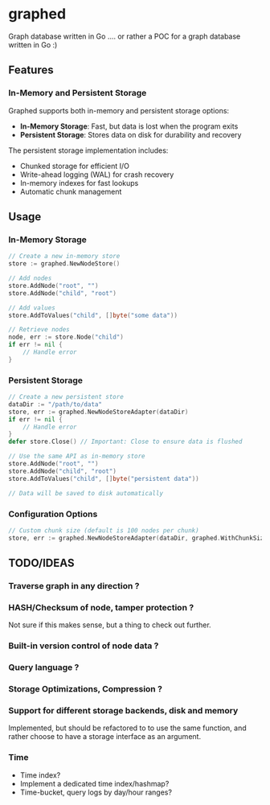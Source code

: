 # graphed

Graph database written in Go .... or rather a POC for a graph database written in Go :)

## Features

### In-Memory and Persistent Storage

Graphed supports both in-memory and persistent storage options:

- **In-Memory Storage**: Fast, but data is lost when the program exits
- **Persistent Storage**: Stores data on disk for durability and recovery

The persistent storage implementation includes:

- Chunked storage for efficient I/O
- Write-ahead logging (WAL) for crash recovery
- In-memory indexes for fast lookups
- Automatic chunk management

## Usage

### In-Memory Storage

```go
// Create a new in-memory store
store := graphed.NewNodeStore()

// Add nodes
store.AddNode("root", "")
store.AddNode("child", "root")

// Add values
store.AddToValues("child", []byte("some data"))

// Retrieve nodes
node, err := store.Node("child")
if err != nil {
    // Handle error
}
```

### Persistent Storage

```go
// Create a new persistent store
dataDir := "/path/to/data"
store, err := graphed.NewNodeStoreAdapter(dataDir)
if err != nil {
    // Handle error
}
defer store.Close() // Important: Close to ensure data is flushed

// Use the same API as in-memory store
store.AddNode("root", "")
store.AddNode("child", "root")
store.AddToValues("child", []byte("persistent data"))

// Data will be saved to disk automatically
```

### Configuration Options

```go
// Custom chunk size (default is 100 nodes per chunk)
store, err := graphed.NewNodeStoreAdapter(dataDir, graphed.WithChunkSize(500))
```

## TODO/IDEAS

### Traverse graph in any direction ?

### HASH/Checksum of node, tamper protection ?

Not sure if this makes sense, but a thing to check out further.

### Built-in version control of node data ?

### Query language ?

### Storage Optimizations, Compression ?

### Support for different storage backends, disk and memory

Implemented, but should be refactored to to use the same function, and rather choose to have a storage interface as an argument.

### Time

- Time index?
- Implement a dedicated time index/hashmap?
- Time-bucket, query logs by day/hour ranges?
